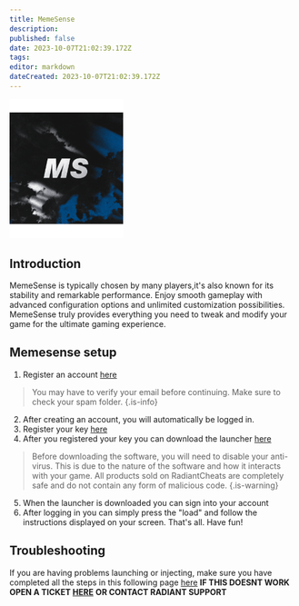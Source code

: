 ```yaml
---
title: MemeSense
description: 
published: false
date: 2023-10-07T21:02:39.172Z
tags: 
editor: markdown
dateCreated: 2023-10-07T21:02:39.172Z
---
```


<img src="/memesense.png" alt="memesense-logo" width="200"/>

## Introduction
MemeSense is typically chosen by many players,it's also known for its stability and remarkable performance. Enjoy smooth gameplay with advanced configuration options and unlimited customization possibilities. MemeSense truly provides everything you need to tweak and modify your game for the ultimate gaming experience.

## Memesense setup
1. Register an account [here](https://memesense.gg/account)
> You may have to verify your email before continuing. Make sure to check your spam folder.
> {.is-info}
2. After creating an account, you will automatically be logged in. 
3. Register your key [here](https://memesense.gg/account/activation-keys)
4. After you registered your key you can download the launcher [here](https://memesense.gg/account/download-launcher)
> Before downloading the software, you will need to disable your anti-virus. This is due to the nature of the software and how it interacts with your game. All products sold on RadiantCheats are completely safe and do not contain any form of malicious code.
{.is-warning}
5. When the launcher is downloaded you can sign into your account
6. After logging in you can simply press the \"load\" and follow the instructions displayed on your screen.
That's all. Have fun!

## Troubleshooting
If you are having problems launching or injecting, make sure you have completed all the steps in this following page [here](https://memesense.gg/account/download-launcher)
**IF THIS DOESNT WORK OPEN A TICKET [HERE](https://memesense.gg/tickets)**  **OR CONTACT RADIANT SUPPORT**
